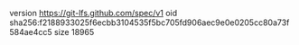 version https://git-lfs.github.com/spec/v1
oid sha256:f2188933025f6ecbb3104535f5bc705fd906aec9e0e0205cc80a73f584ae4cc5
size 18965
